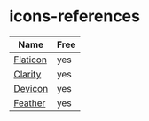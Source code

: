 # icons-references

| Name                                                                              | Free       |
| --------------------------------------------------------------------------------- | ---------- |
| [Flaticon](https://www.flaticon.com/)                                             |     yes    |
| [Clarity](https://clarity.design/foundation/icons/)                               |     yes    |
| [Devicon](https://devicon.dev/)                                                   |     yes    |
| [Feather](https://feathericons.com/)                                              |     yes    |
